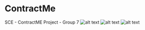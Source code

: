 # ContractMe
SCE - ContractME Project - Group 7
![alt text](https://i.imgur.com/qjinL90.jpg)
![alt text](https://i.imgur.com/8fSZ00b.jpg)
![alt text](https://i.imgur.com/FpFd1A4.jpg)
